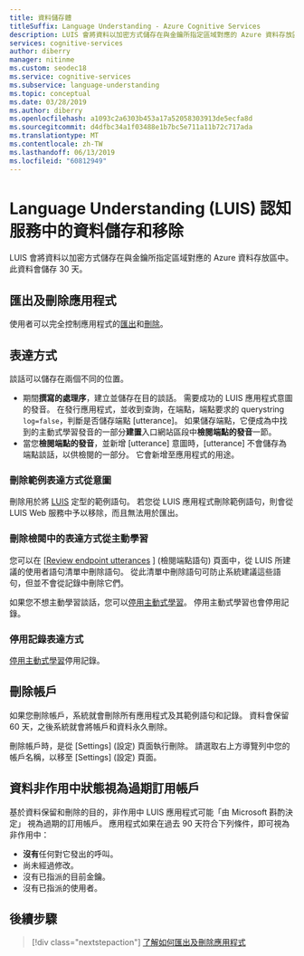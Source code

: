 ```yaml
---
title: 資料儲存體
titleSuffix: Language Understanding - Azure Cognitive Services
description: LUIS 會將資料以加密方式儲存在與金鑰所指定區域對應的 Azure 資料存放區中。
services: cognitive-services
author: diberry
manager: nitinme
ms.custom: seodec18
ms.service: cognitive-services
ms.subservice: language-understanding
ms.topic: conceptual
ms.date: 03/28/2019
ms.author: diberry
ms.openlocfilehash: a1093c2a6303b453a17a52058303913de5ecfa8d
ms.sourcegitcommit: d4dfbc34a1f03488e1b7bc5e711a11b72c717ada
ms.translationtype: MT
ms.contentlocale: zh-TW
ms.lasthandoff: 06/13/2019
ms.locfileid: "60812949"
---
```

# <a name="data-storage-and-removal-in-language-understanding-luis-cognitive-services"></a>Language Understanding (LUIS) 認知服務中的資料儲存和移除
LUIS 會將資料以加密方式儲存在與金鑰所指定區域對應的 Azure 資料存放區中。 此資料會儲存 30 天。 

## <a name="export-and-delete-app"></a>匯出及刪除應用程式
使用者可以完全控制應用程式的[匯出](luis-how-to-start-new-app.md#export-app)和[刪除](luis-how-to-start-new-app.md#delete-app)。 

## <a name="utterances"></a>表達方式

談話可以儲存在兩個不同的位置。 

* 期間**撰寫的處理序**，建立並儲存在目的談話。 需要成功的 LUIS 應用程式意圖的發音。 在發行應用程式，並收到查詢，在端點，端點要求的 querystring `log=false`，判斷是否儲存端點 [utterance]。 如果儲存端點，它便成為中找到的主動式學習發音的一部分**建置**入口網站區段中**檢閱端點的發音**一節。 
* 當您**檢閱端點的發音**，並新增 [utterance] 意圖時，[utterance] 不會儲存為端點談話，以供檢閱的一部分。 它會新增至應用程式的用途。 

<a name="utterances-in-an-intent"></a>

### <a name="delete-example-utterances-from-an-intent"></a>刪除範例表達方式從意圖
刪除用於將 [LUIS](luis-reference-regions.md) 定型的範例語句。 若您從 LUIS 應用程式刪除範例語句，則會從 LUIS Web 服務中予以移除，而且無法用於匯出。

<a name="utterances-in-review"></a>

### <a name="delete-utterances-in-review-from-active-learning"></a>刪除檢閱中的表達方式從主動學習

您可以在 [[Review endpoint utterances](luis-how-to-review-endpoint-utterances.md)  ] \(檢閱端點語句\) 頁面中，從 LUIS 所建議的使用者語句清單中刪除語句。 從此清單中刪除語句可防止系統建議這些語句，但並不會從記錄中刪除它們。

如果您不想主動學習談話，您可以[停用主動式學習](luis-how-to-review-endpoint-utterances.md#disable-active-learning)。 停用主動式學習也會停用記錄。

### <a name="disable-logging-utterances"></a>停用記錄表達方式
[停用主動式學習](luis-how-to-review-endpoint-utterances.md#disable-active-learning)停用記錄。


<a name="accounts"></a>

## <a name="delete-an-account"></a>刪除帳戶
如果您刪除帳戶，系統就會刪除所有應用程式及其範例語句和記錄。 資料會保留 60 天，之後系統就會將帳戶和資料永久刪除。

刪除帳戶時，是從 [Settings] \(設定\)  頁面執行刪除。 請選取右上方導覽列中您的帳戶名稱，以移至 [Settings] \(設定\)  頁面。

## <a name="data-inactivity-as-an-expired-subscription"></a>資料非作用中狀態視為過期訂用帳戶
基於資料保留和刪除的目的，非作用中 LUIS 應用程式可能「由 Microsoft 斟酌決定」  視為過期的訂用帳戶。 應用程式如果在過去 90 天符合下列條件，即可視為非作用中： 

* **沒有**任何對它發出的呼叫。
* 尚未經過修改。
* 沒有已指派的目前金鑰。
* 沒有已指派的使用者。

## <a name="next-steps"></a>後續步驟

> [!div class="nextstepaction"]
> [了解如何匯出及刪除應用程式](luis-how-to-start-new-app.md)
